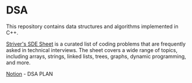 # DSA 

This repository contains data structures and algorithms implemented in C++.

[Striver's SDE Sheet](https://takeuforward.org/interviews/strivers-sde-sheet-top-coding-interview-problems/) is a curated list of coding problems that are frequently asked in technical interviews. The sheet covers a wide range of topics, including arrays, strings, linked lists, trees, graphs, dynamic programming, and more.

[Notion](https://www.notion.so/DSA-PLAN-27bc1d050f9c8060b714d6ce82336798?source=copy_link) - DSA PLAN
